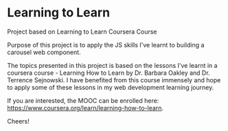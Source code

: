 # Learning to Learn
Project based on Learning to Learn Coursera Course

Purpose of this project is to apply the JS skills I've learnt to building a carousel web component.

The topics presented in this project is based on the lessons I've learnt in a coursera course - Learning How to Learn by Dr. Barbara Oakley and Dr. Terrence Sejnowski. 
I have benefited from this course immensely and hope to apply some of these lessons in my web development learning journey. 

If you are interested, the MOOC can be enrolled here: https://www.coursera.org/learn/learning-how-to-learn.

Cheers!
